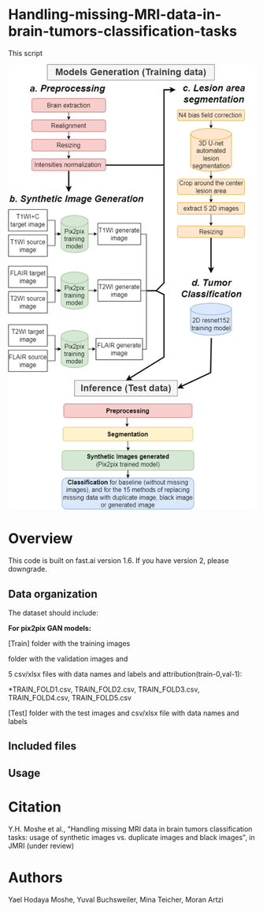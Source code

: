 # Handling-missing-MRI-data-in-brain-tumors-classification-tasks

This script

![Model](Figure.png)
# Overview
This code is built on fast.ai version 1.6. If you have version 2, please downgrade.

## Data organization
The dataset should include:

**For pix2pix GAN models:**

[Train] folder with the training images

folder with the validation images and 

 5 csv/xlsx files with data names and labels and attribution(train-0,val-1):
 
 *TRAIN_FOLD1.csv, TRAIN_FOLD2.csv, TRAIN_FOLD3.csv, TRAIN_FOLD4.csv, TRAIN_FOLD5.csv

[Test] folder with the test images and csv/xlsx file with data names and labels 


## Included files

## Usage

# Citation
Y.H. Moshe et al., "Handling missing MRI data in brain tumors classification tasks: usage of synthetic images vs. duplicate images and black images", in JMRI (under review) 


# Authors
Yael Hodaya Moshe, Yuval Buchsweiler, Mina Teicher, Moran Artzi

